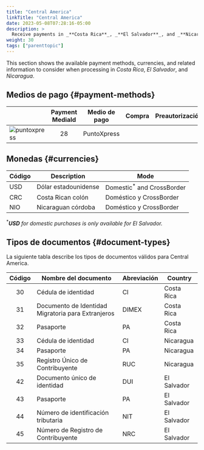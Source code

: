```yaml
---
title: "Central America"
linkTitle: "Central America"
date: 2023-05-08T07:28:16-05:00
description: >
  Receive payments in _**Costa Rica**_, _**El Salvador**_, and _**Nicaragua**_ using _PuntoXpress_, Central America's most extensive cash collection network with regional coverage.
weight: 30
tags: ["parenttopic"]
---
```


This section shows the available payment methods, currencies, and related information to consider when processing in _Costa Rica_, _El Salvador_, and _Nicaragua_.

## Medios de pago {#payment-methods}

| | Payment MediaId | Medio de pago | Compra | Preautorización | Reembolso total | Reembolso parcial | Tipo | Flujo |
|-----|:---:|---|:---:|:---:|:---:|:---:|-----|-----|
| <img src="https://s3.amazonaws.com/gateway.test.bamboopayment.com/payment-method-logos/PuntoXpress_PhysicalNetwork.png" alt="puntoxpress" style="" /> | 28 | PuntoXpress | <img src="/assets/check_mark_64.png" width="15px"/> | <img src="/assets/x_mark_64.png" width="15px"/> | <img src="/assets/x_mark_64.png" width="15px"/> | <img src="/assets/x_mark_64.png" width="15px"/> | Efectivo | API | 

## Monedas {#currencies}

| Código | Description        | Mode                                  |
|------|--------------------|---------------------------------------|
| USD  | Dólar estadounidense          | Domestic<sup>*</sup> and CrossBorder  |
| CRC  | Costa Rican colón  | Doméstico y CrossBorder              |
| NIO  | Nicaraguan córdoba | Doméstico y CrossBorder              |

<sup>*</sup>_**USD** for domestic purchases is only available for El Salvador._

## Tipos de documentos {#document-types}
La siguiente tabla describe los tipos de documentos válidos para Central America.


| Código | Nombre del documento                                      | Abreviación | Country     |
|:----:|----------------------------------------------------|--------------|-------------|
| 30   | Cédula de identidad                                | CI           | Costa Rica  |
| 31   | Documento de Identidad Migratoria para Extranjeros | DIMEX        | Costa Rica  |
| 32   | Pasaporte                                          | PA           | Costa Rica  |
| 33   | Cédula de identidad                                | CI           | Nicaragua   |
| 34   | Pasaporte                                          | PA           | Nicaragua   |
| 35   | Registro Único de Contribuyente                    | RUC          | Nicaragua   |
| 42   | Documento único de identidad                       | DUI          | El Salvador |
| 43   | Pasaporte                                          | PA           | El Salvador |
| 44   | Número de identificación tributaria                | NIT          | El Salvador |
| 45   | Número de Registro de Contribuyente                | NRC          | El Salvador |
